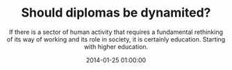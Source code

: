 ---
layout: post
title:  "Should diplomas be dynamited?"
subtitle:  "If there is a sector of human activity that requires a fundamental rethinking of its way of working and its role in society, it is certainly education. Starting with higher education."
date:   2014-01-25 01:00:00
refurl: https://www.linkedin.com/today/post/article/20140123151914-145305751-should-diplomas-be-dynamited?_mSplash=1
source: linkedin.com
categories: linkpost
tag: post
---
